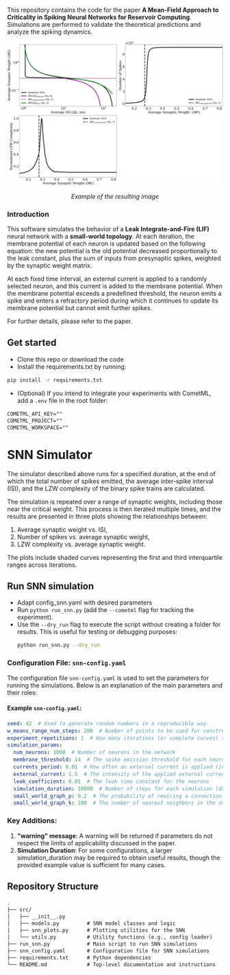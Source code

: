 This repository contains the code for the paper **A Mean-Field Approach to Criticality in Spiking Neural Networks for Reservoir Computing**.
Simulations are performed to validate the theoretical predictions and analyze the spiking dynamics.
<div align="center">
  <img src="img/simulation_plots.png" alt="Simulation Plot" width="800"/>
  <p><i>Example of the resulting image</i></p>
</div>


### Introduction

This software simulates the behavior of a **Leak Integrate-and-Fire (LIF)** neural network with a **small-world topology**. At each iteration, the membrane potential of each neuron is updated based on the following equation: the new potential is the old potential decreased proportionally to the leak constant, plus the sum of inputs from presynaptic spikes, weighted by the synaptic weight matrix.

At each fixed time interval, an external current is applied to a randomly selected neuron, and this current is added to the membrane potential. When the membrane potential exceeds a predefined threshold, the neuron emits a spike and enters a refractory period during which it continues to update its membrane potential but cannot emit further spikes.

For further details, please refer to the paper.

## Get started
- Clone this repo or download the code
- Install the requirements.txt by running:
```bash
pip install -r requirements.txt
```
- (Optional) If you intend to integrate your experiments with CometML, add a `.env` file in the root folder:
```
COMETML_API_KEY=""
COMETML_PROJECT=""
COMETML_WORKSPACE=""
```
# SNN Simulator
The simulator described above runs for a specified duration, at the end of which the total number of spikes emitted, the average inter-spike interval (ISI), and the LZW complexity of the binary spike trains are calculated.

The simulation is repeated over a range of synaptic weights, including those near the critical weight. This process is then iterated multiple times, and the results are presented in three plots showing the relationships between:

1. Average synaptic weight vs. ISI,
2. Number of spikes vs. average synaptic weight,
3. LZW complexity vs. average synaptic weight.

The plots include shaded curves representing the first and third interquartile ranges across iterations.


## Run SNN simulation
- Adapt config_snn.yaml with desired parameters
- Run `python run_snn.py` (add the `--cometml` flag for tracking the experiment).
- Use the `--dry_run` flag to execute the script without creating a folder for results. This is useful for testing or debugging purposes:
  ```bash
  python run_snn.py --dry_run
  ```
### Configuration File: `snn-config.yaml`

The configuration file `snn-config.yaml` is used to set the parameters for running the simulations. Below is an explanation of the main parameters and their roles:

#### Example `snn-config.yaml`:
```yaml
seed: 42  # Used to generate random numbers in a reproducible way
w_means_range_num_steps: 200  # Number of points to be used for constructing a curve (i.e., how many different simulations should be run for each iteration)
experiment_repetitions: 1  # How many iterations (or complete curves) should be calculated
simulation_params:
  num_neurons: 1000  # Number of neurons in the network
  membrane_threshold: 14  # The spike emission threshold for each neuron
  currents_period: 0.01  # How often an external current is applied (in milliseconds). The value must be between 0.01 and 9.99, with at most two decimal places.
  external_current: 1.5  # The intensity of the applied external current
  leak_coefficient: 0.01  # The leak time constant for the neurons
  simulation_duration: 10000  # Number of steps for each simulation (duration of simulation for each fixed synaptic weight)
  small_world_graph_p: 0.2  # The probability of rewiring a connection in the small-world network
  small_world_graph_k: 100  # The number of nearest neighbors in the small-world network, which corresponds to twice the average degree of the network (denoted as beta*N in the paper)
```

### Key Additions:
1. **"warning" message**: A warning will be returned if parameters do not respect the limits of applicability discussed in the paper.
2. **Simulation Duration**: For some configurations, a larger simulation_duration may be required to obtain useful results, though the provided example value is sufficient for many cases.

## Repository Structure
```
.
├── src/
│   ├── __init__.py
│   ├── models.py         # SNN model classes and logic
│   ├── snn_plots.py      # Plotting utilities for the SNN
│   └── utils.py          # Utility functions (e.g., config loader)
├── run_snn.py            # Main script to run SNN simulations
├── snn_config.yaml       # Configuration file for SNN simulations
├── requirements.txt      # Python dependencies
└── README.md             # Top-level documentation and instructions
```
